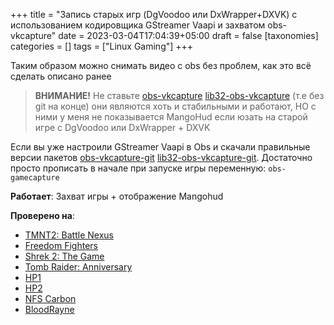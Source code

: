 +++
title = "Запись старых игр (DgVoodoo или DxWrapper+DXVK) с использованием кодировщика GStreamer Vaapi и захватом obs-vkcapture"
date = 2023-03-04T17:04:39+05:00
draft = false
[taxonomies]
categories = []
tags = ["Linux Gaming"]
+++

Таким образом можно снимать видео с obs без проблем, как это всё сделать описано ранее

> **ВНИМАНИЕ!** Не ставьте [obs-vkcapture](https://aur.archlinux.org/packages/obs-vkcapture) [lib32-obs-vkcapture](https://aur.archlinux.org/packages/lib32-obs-vkcapture) (т.е без git на конце) они являются хоть и стабильными и работают, НО с ними у меня не показывается MangoHud если юзать на старой игре с DgVoodoo или DxWrapper + DXVK

Если вы уже настроили GStreamer Vaapi в Obs и скачали правильные версии пакетов [obs-vkcapture-git](https://aur.archlinux.org/packages/obs-vkcapture-git) [lib32-obs-vkcapture-git](https://aur.archlinux.org/packages/lib32-obs-vkcapture-git).
Достаточно просто прописать в начале при запуске игры переменную: ``obs-gamecapture``

**Работает**: Захват игры + отображение Mangohud

**Проверено на**:
* [TMNT2: Battle Nexus](https://www.pcgamingwiki.com/wiki/Teenage_Mutant_Ninja_Turtles_2:_Battle_Nexus)
* [Freedom Fighters](https://www.pcgamingwiki.com/wiki/Freedom_Fighters)
* [Shrek 2: The Game](https://www.pcgamingwiki.com/wiki/Shrek_2:_The_Game)
* [Tomb Raider: Anniversary](https://www.pcgamingwiki.com/wiki/Tomb_Raider:_Anniversary)
* [HP1](https://www.pcgamingwiki.com/wiki/Harry_Potter_and_the_Philosopher%27s_Stone)
* [HP2](https://www.pcgamingwiki.com/wiki/Harry_Potter_and_the_Chamber_of_Secrets)
* [NFS Carbon](https://www.pcgamingwiki.com/wiki/Need_for_Speed:_Carbon)
* [BloodRayne](https://www.pcgamingwiki.com/wiki/BloodRayne)
